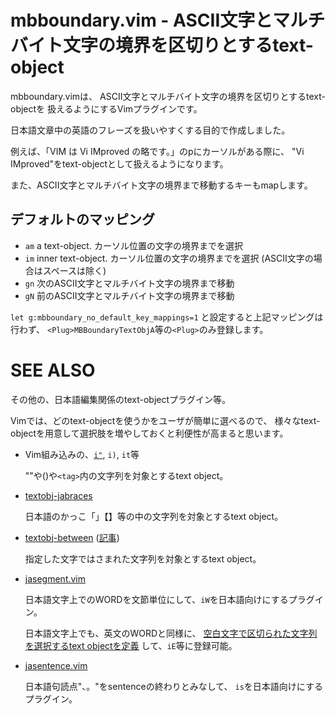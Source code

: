 mbboundary.vim - ASCII文字とマルチバイト文字の境界を区切りとするtext-object
===========================================================================

mbboundary.vimは、
ASCII文字とマルチバイト文字の境界を区切りとするtext-objectを
扱えるようにするVimプラグインです。

日本語文章中の英語のフレーズを扱いやすくする目的で作成しました。

例えば、「VIM は Vi IMproved の略です。」のpにカーソルがある際に、
"Vi IMproved"をtext-objectとして扱えるようになります。

また、ASCII文字とマルチバイト文字の境界まで移動するキーもmapします。

デフォルトのマッピング
----------------------

* `am` a text-object. カーソル位置の文字の境界までを選択
* `im` inner text-object. カーソル位置の文字の境界までを選択
  (ASCII文字の場合はスペースは除く)
* `gn` 次のASCII文字とマルチバイト文字の境界まで移動
* `gN` 前のASCII文字とマルチバイト文字の境界まで移動

`let g:mbboundary_no_default_key_mappings=1`
と設定すると上記マッピングは行わず、
`<Plug>MBBoundaryTextObjA`等の`<Plug>`のみ登録します。

SEE ALSO
========

その他の、日本語編集関係のtext-objectプラグイン等。

Vimでは、どのtext-objectを使うかをユーザが簡単に選べるので、
様々なtext-objectを用意して選択肢を増やしておくと利便性が高まると思います。

* Vim組み込みの、[`i"`](http://vim-jp.org/vimdoc-ja/motion.html#iquote),
  `i)`, `it`等

    ""や()や`<tag>`内の文字列を対象とするtext object。

* [textobj-jabraces](http://kana.github.io/config/vim/textobj-jabraces.html)

    日本語のかっこ「」【】等の中の文字列を対象とするtext object。

* [textobj-between](https://github.com/thinca/vim-textobj-between)
  ([記事](http://d.hatena.ne.jp/thinca/20100614/1276448745))

    指定した文字ではさまれた文字列を対象とするtext object。

* [jasegment.vim](https://github.com/deton/jasegment.vim)

    日本語文字上でのWORDを文節単位にして、`iW`を日本語向けにするプラグイン。

    日本語文字上でも、英文のWORDと同様に、
    [空白文字で区切られた文字列を選択するtext objectを定義](https://github.com/deton/jasegment.vim#1-nonblankvim)
    して、`iE`等に登録可能。

* [jasentence.vim](https://github.com/deton/jasentence.vim)

    日本語句読点"、。"をsentenceの終わりとみなして、
    `is`を日本語向けにするプラグイン。
